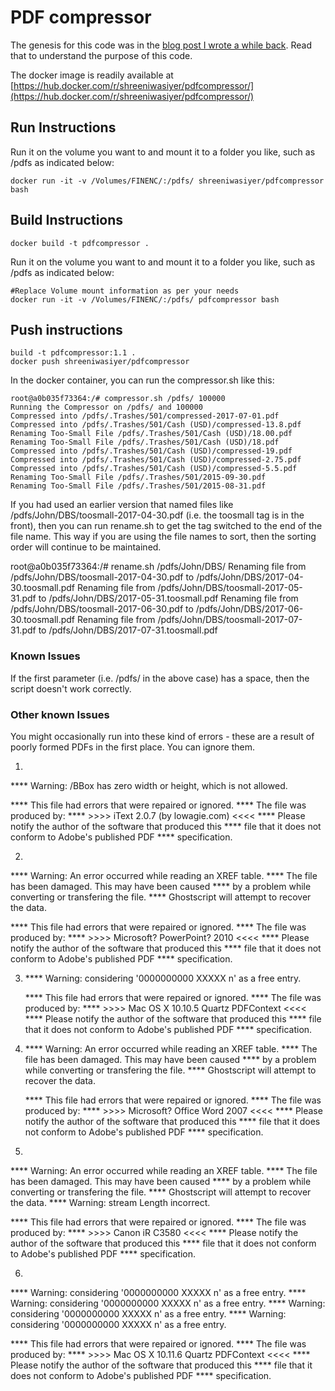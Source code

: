 # PDF compressor

The genesis for this code was in the [blog post I wrote a while back](http://tech.shreeni.info/2013/07/compressing-all-pdf-files-in-directory.html). Read that to understand the purpose of this code.

The docker image is readily available at [https://hub.docker.com/r/shreeniwasiyer/pdfcompressor/](https://hub.docker.com/r/shreeniwasiyer/pdfcompressor/)

## Run Instructions

Run it on the volume you want to and mount it to a folder you like, such as /pdfs as indicated below:


```
docker run -it -v /Volumes/FINENC/:/pdfs/ shreeniwasiyer/pdfcompressor bash
```

## Build Instructions

```
docker build -t pdfcompressor .
```

Run it on the volume you want to and mount it to a folder you like, such as /pdfs as indicated below:

```
#Replace Volume mount information as per your needs
docker run -it -v /Volumes/FINENC/:/pdfs/ pdfcompressor bash
```

## Push instructions
```
build -t pdfcompressor:1.1 .
docker push shreeniwasiyer/pdfcompressor
```

In the docker container, you can run the compressor.sh like this:

```
root@a0b035f73364:/# compressor.sh /pdfs/ 100000
Running the Compressor on /pdfs/ and 100000
Compressed into /pdfs/.Trashes/501/compressed-2017-07-01.pdf
Compressed into /pdfs/.Trashes/501/Cash (USD)/compressed-13.8.pdf
Renaming Too-Small File /pdfs/.Trashes/501/Cash (USD)/18.00.pdf
Renaming Too-Small File /pdfs/.Trashes/501/Cash (USD)/18.pdf
Compressed into /pdfs/.Trashes/501/Cash (USD)/compressed-19.pdf
Compressed into /pdfs/.Trashes/501/Cash (USD)/compressed-2.75.pdf
Compressed into /pdfs/.Trashes/501/Cash (USD)/compressed-5.5.pdf
Renaming Too-Small File /pdfs/.Trashes/501/2015-09-30.pdf
Renaming Too-Small File /pdfs/.Trashes/501/2015-08-31.pdf
```

If you had used an earlier version that named files like /pdfs/John/DBS/toosmall-2017-04-30.pdf (i.e. the toosmall tag is in the front), then you can run rename.sh to get the tag switched to the end of the file name. This way if you are using the file names to sort, then the sorting order will continue to be maintained.

root@a0b035f73364:/# rename.sh /pdfs/John/DBS/
Renaming file from /pdfs/John/DBS/toosmall-2017-04-30.pdf to /pdfs/John/DBS/2017-04-30.toosmall.pdf
Renaming file from /pdfs/John/DBS/toosmall-2017-05-31.pdf to /pdfs/John/DBS/2017-05-31.toosmall.pdf
Renaming file from /pdfs/John/DBS/toosmall-2017-06-30.pdf to /pdfs/John/DBS/2017-06-30.toosmall.pdf
Renaming file from /pdfs/John/DBS/toosmall-2017-07-31.pdf to /pdfs/John/DBS/2017-07-31.toosmall.pdf

### Known Issues

If the first parameter (i.e. /pdfs/ in the above case) has a space, then the script doesn't work correctly.

### Other known Issues

You might occasionally run into these kind of errors - these are a result of poorly formed PDFs in the first place. You can ignore them.

1)

   **** Warning: /BBox has zero width or height, which is not allowed.

   **** This file had errors that were repaired or ignored.
   **** The file was produced by:
   **** >>>> iText 2.0.7 (by lowagie.com) <<<<
   **** Please notify the author of the software that produced this
   **** file that it does not conform to Adobe's published PDF
   **** specification.

2)

   **** Warning:  An error occurred while reading an XREF table.
   **** The file has been damaged.  This may have been caused
   **** by a problem while converting or transfering the file.
   **** Ghostscript will attempt to recover the data.

   **** This file had errors that were repaired or ignored.
   **** The file was produced by:
   **** >>>> Microsoft? PowerPoint? 2010 <<<<
   **** Please notify the author of the software that produced this
   **** file that it does not conform to Adobe's published PDF
   **** specification.


3)
   **** Warning: considering '0000000000 XXXXX n' as a free entry.

   **** This file had errors that were repaired or ignored.
   **** The file was produced by:
   **** >>>> Mac OS X 10.10.5 Quartz PDFContext <<<<
   **** Please notify the author of the software that produced this
   **** file that it does not conform to Adobe's published PDF
   **** specification.

4)
   **** Warning:  An error occurred while reading an XREF table.
   **** The file has been damaged.  This may have been caused
   **** by a problem while converting or transfering the file.
   **** Ghostscript will attempt to recover the data.

   **** This file had errors that were repaired or ignored.
   **** The file was produced by:
   **** >>>> Microsoft? Office Word 2007 <<<<
   **** Please notify the author of the software that produced this
   **** file that it does not conform to Adobe's published PDF
   **** specification.

5)
**** Warning:  An error occurred while reading an XREF table.
**** The file has been damaged.  This may have been caused
**** by a problem while converting or transfering the file.
**** Ghostscript will attempt to recover the data.
**** Warning: stream Length incorrect.

**** This file had errors that were repaired or ignored.
**** The file was produced by:
**** >>>> Canon iR C3580                   <<<<
**** Please notify the author of the software that produced this
**** file that it does not conform to Adobe's published PDF
**** specification.


6)


   **** Warning: considering '0000000000 XXXXX n' as a free entry.
   **** Warning: considering '0000000000 XXXXX n' as a free entry.
   **** Warning: considering '0000000000 XXXXX n' as a free entry.
   **** Warning: considering '0000000000 XXXXX n' as a free entry.

   **** This file had errors that were repaired or ignored.
   **** The file was produced by:
   **** >>>> Mac OS X 10.11.6 Quartz PDFContext <<<<
   **** Please notify the author of the software that produced this
   **** file that it does not conform to Adobe's published PDF
   **** specification.
